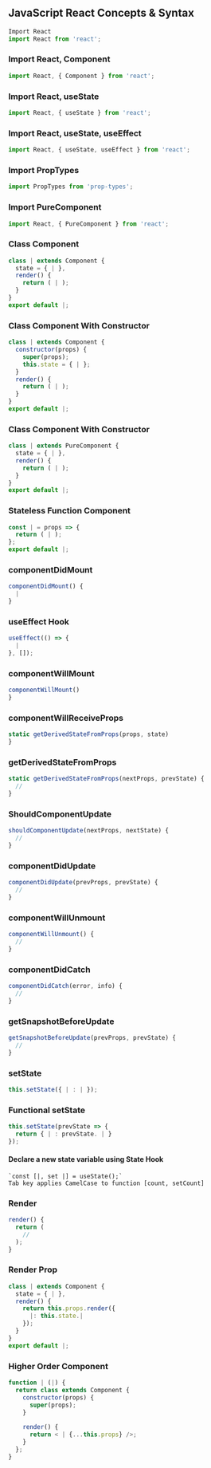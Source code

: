 ## JavaScript React Concepts & Syntax

```javascript
Import React
import React from 'react';
```

### Import React, Component
```javascript
import React, { Component } from 'react';
```

### Import React, useState
```javascript
import React, { useState } from 'react';
```

### Import React, useState, useEffect
```javascript
import React, { useState, useEffect } from 'react';
```

### Import PropTypes
```javascript
import PropTypes from 'prop-types';
```

### Import PureComponent
```javascript
import React, { PureComponent } from 'react';
```

### Class Component
```javascript
class | extends Component {
  state = { | },
  render() {
    return ( | );
  }
}
export default |;
```

### Class Component With Constructor
```javascript
class | extends Component {
  constructor(props) {
    super(props);
    this.state = { | };
  }
  render() {
    return ( | );
  }
}
export default |;
```

### Class Component With Constructor
```javascript
class | extends PureComponent {
  state = { | },
  render() {
    return ( | );
  }
}
export default |;
```

### Stateless Function Component
```javascript
const | = props => {
  return ( | );
};
export default |;
```

### componentDidMount
```javascript
componentDidMount() {
  |
}
```

### useEffect Hook
```javascript
useEffect(() => {
  |
}, []);
```

### componentWillMount
```javascript
componentWillMount()
}
```

### componentWillReceiveProps
```javascript
static getDerivedStateFromProps(props, state)
}
```

### getDerivedStateFromProps
```javascript
static getDerivedStateFromProps(nextProps, prevState) {
  //
}
```

### ShouldComponentUpdate
```javascript
shouldComponentUpdate(nextProps, nextState) {
  //
}
```

### componentDidUpdate
```javascript
componentDidUpdate(prevProps, prevState) {
  //
}
```

### componentWillUnmount
```javascript
componentWillUnmount() {
  //
}
```

### componentDidCatch
```javascript
componentDidCatch(error, info) {
  //
}
```

### getSnapshotBeforeUpdate
```javascript
getSnapshotBeforeUpdate(prevProps, prevState) {
  //
}
```

### setState
```javascript
this.setState({ | : | });
```

### Functional setState
```javascript
this.setState(prevState => {
  return { | : prevState. | }
});
```

#### Declare a new state variable using State Hook
	`const [|, set |] = useState();`
	Tab key applies CamelCase to function [count, setCount]

### Render
```javascript
render() {
  return (
    //
  );
}
```

### Render Prop
```javascript
class | extends Component {
  state = { | },
  render() {
    return this.props.render({
      |: this.state.|
    });
  }
}
export default |;
```

### Higher Order Component
```javascript
function | (|) {
  return class extends Component {
    constructor(props) {
      super(props);
    }
	
    render() {
      return < | {...this.props} />;
    }
  };
}
```